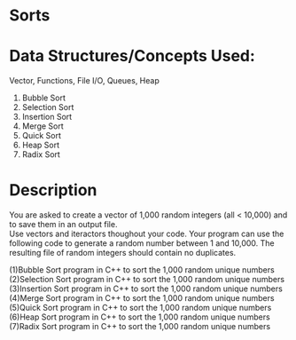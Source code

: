 
Sorts
===========


Data Structures/Concepts Used:
==============================
Vector, Functions, File I/O, Queues, Heap   
1. Bubble Sort   
2. Selection Sort   
3. Insertion Sort   
4. Merge Sort   
5. Quick Sort   
6. Heap Sort   
7. Radix Sort     

Description
===========
You are asked to create a vector of 1,000 random integers (all < 10,000) and to save them in an output file.  
Use vectors and iteractors thoughout your code. Your program can use the following code to generate a random number between 1 and 10,000.
The resulting file of random integers should contain no duplicates.  

(1)Bubble Sort program in C++ to sort the 1,000 random unique numbers     
(2)Selection Sort program in C++ to sort the 1,000 random unique numbers        
(3)Insertion Sort program in C++ to sort the 1,000 random unique numbers      
(4)Merge Sort program in C++ to sort the 1,000 random unique numbers      
(5)Quick Sort program in C++ to sort the 1,000 random unique numbers     
(6)Heap Sort program in C++ to sort the 1,000 random unique numbers        
(7)Radix Sort program in C++ to sort the 1,000 random unique numbers         

